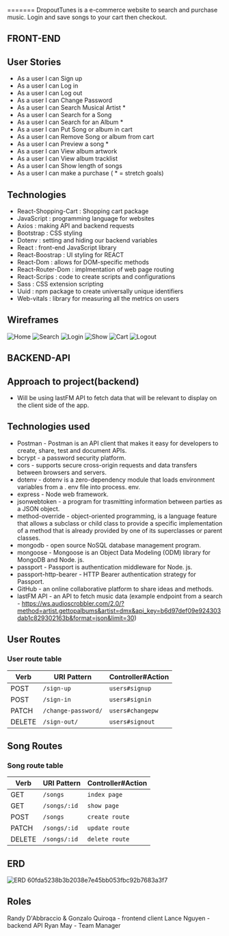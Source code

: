 =======
DropoutTunes is a e-commerce website to search and purchase music.
Login and save songs to your cart then checkout.

## FRONT-END

## User Stories
- As a user I can Sign up
- As a user I can Log in
- As a user I can Log out
- As a user I can Change Password
- As a user I can Search Musical Artist *
- As a user I can Search for a Song
- As a user I can Search for an Album *
- As a user I can Put Song or album in cart
- As a user I can Remove Song or album from cart
- As a user I can Preview a song *
- As a user I can View album artwork
- As a user I can View album tracklist
- As a user I can Show length of songs
- As a user I can make a purchase
( * = stretch goals)


## Technologies
- React-Shopping-Cart : Shopping cart package  
- JavaScript : programming language for websites
- Axios : making API and backend requests
- Bootstrap : CSS styling
- Dotenv : setting and hiding our backend variables
- React : front-end JavaScript library
- React-Boostrap : UI styling for REACT
- React-Dom : allows for DOM-specific methods
- React-Router-Dom : implmentation of web page routing
- React-Scrips : code to create scripts and configurations
- Sass : CSS extension scripting
- Uuid : npm package to create universally unique identifiers
- Web-vitals : library for measuring all the metrics on users

## Wireframes

![Home](./images/wireframes/Index%20Page.png)
![Search](./images/wireframes/Search%20Page%20Logged%20In.png)
![Login](./images/wireframes/Login.png)
![Show](./images/wireframes/Show%20Page.png)
![Cart](./images/wireframes/Cart.png)
![Logout](./images/wireframes/logout.png)



## BACKEND-API

## Approach to project(backend)
 - Will be using lastFM API to fetch data that will be relevant to display on the client side of the app. 

## Technologies used
 - Postman - Postman is an API client that makes it easy for developers to create, share, test and document APIs.
 - bcrypt - a password security platform.
 - cors - supports secure cross-origin requests and data transfers between browsers and servers.
 - dotenv - dotenv is a zero-dependency module that loads environment variables from a . env file into process. env.
 - express - Node web framework.
 - jsonwebtoken - a program for trasmitting information between parties as a JSON object.
 - method-override - object-oriented programming, is a language feature that allows a subclass or child class to provide a specific implementation of a method that is already provided by one of its superclasses or parent classes.
 - mongodb - open source NoSQL database management program.
 - mongoose - Mongoose is an Object Data Modeling (ODM) library for MongoDB and Node. js.
 - passport - Passport is authentication middleware for Node. js. 
 - passport-http-bearer - HTTP Bearer authentication strategy for Passport. 
 - GitHub - an online collaborative platform to share ideas and methods.
 - lastFM API - an API to fetch music data (example endpoint from a search - https://ws.audioscrobbler.com/2.0/?method=artist.gettopalbums&artist=dmx&api_key=b6d97def09e924303dab1c829302163b&format=json&limit=30)

## User Routes

### User route table

| Verb   | URI Pattern            | Controller#Action |
|--------|------------------------|-------------------|
| POST   | `/sign-up`             | `users#signup`    |
| POST   | `/sign-in`             | `users#signin`    |
| PATCH  | `/change-password/`    | `users#changepw`  |
| DELETE | `/sign-out/`           | `users#signout`   |

## Song Routes

### Song route table

| Verb    | URI Pattern            | Controller#Action      |
|---------|------------------------|------------------------|
| GET     | `/songs`               | `index page`           |
| GET     | `/songs/:id`           | `show page`            |
| POST    | `/songs`               | `create route`         |
| PATCH   | `/songs/:id`           | `update route`         |
| DELETE  | `/songs/:id`           | `delete route`         |

## ERD

![ERD](./public/assets/images/ERD/IMG_3141.jpg)
60fda5238b3b2038e7e45bb053fbc92b7683a3f7

## Roles
Randy D'Abbraccio & Gonzalo Quiroqa - frontend client
Lance Nguyen - backend API
Ryan May - Team Manager